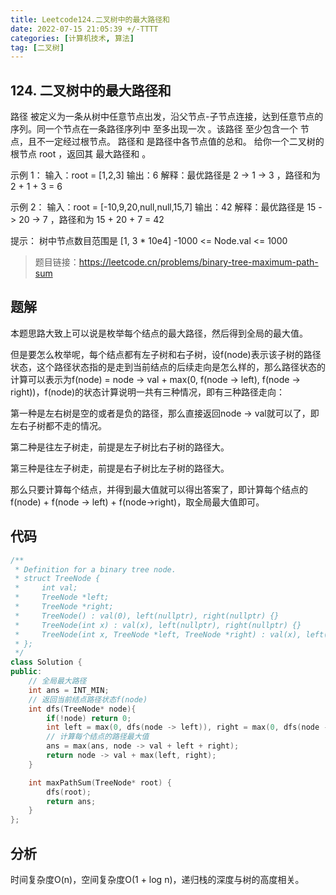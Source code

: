 ```yaml
---
title: Leetcode124.二叉树中的最大路径和
date: 2022-07-15 21:05:39 +/-TTTT
categories: [计算机技术, 算法]
tag: [二叉树]
---
```


## 124. 二叉树中的最大路径和
路径 被定义为一条从树中任意节点出发，沿父节点-子节点连接，达到任意节点的序列。同一个节点在一条路径序列中 至多出现一次 。该路径 至少包含一个 节点，且不一定经过根节点。
路径和 是路径中各节点值的总和。
给你一个二叉树的根节点 root ，返回其 最大路径和 。

示例 1：
输入：root = [1,2,3]
输出：6
解释：最优路径是 2 -> 1 -> 3 ，路径和为 2 + 1 + 3 = 6

示例 2：
输入：root = [-10,9,20,null,null,15,7]
输出：42
解释：最优路径是 15 -> 20 -> 7 ，路径和为 15 + 20 + 7 = 42

提示：
树中节点数目范围是 [1, 3 * 10e4]
-1000 <= Node.val <= 1000

> 题目链接：https://leetcode.cn/problems/binary-tree-maximum-path-sum

## 题解

本题思路大致上可以说是枚举每个结点的最大路径，然后得到全局的最大值。

但是要怎么枚举呢，每个结点都有左子树和右子树，设f(node)表示该子树的路径状态，这个路径状态指的是走到当前结点的后续走向是怎么样的，那么路径状态的计算可以表示为f(node) = node -> val + max(0, f(node -> left), f(node -> right))，f(node)的状态计算说明一共有三种情况，即有三种路径走向：

第一种是左右树是空的或者是负的路径，那么直接返回node -> val就可以了，即左右子树都不走的情况。

第二种是往左子树走，前提是左子树比右子树的路径大。

第三种是往左子树走，前提是右子树比左子树的路径大。

那么只要计算每个结点，并得到最大值就可以得出答案了，即计算每个结点的f(node) + f(node -> left) + f(node->right)，取全局最大值即可。

## 代码
```cpp
/**
 * Definition for a binary tree node.
 * struct TreeNode {
 *     int val;
 *     TreeNode *left;
 *     TreeNode *right;
 *     TreeNode() : val(0), left(nullptr), right(nullptr) {}
 *     TreeNode(int x) : val(x), left(nullptr), right(nullptr) {}
 *     TreeNode(int x, TreeNode *left, TreeNode *right) : val(x), left(left), right(right) {}
 * };
 */
class Solution {
public:
    // 全局最大路径
    int ans = INT_MIN;
	// 返回当前结点路径状态f(node)
    int dfs(TreeNode* node){
        if(!node) return 0;
        int left = max(0, dfs(node -> left)), right = max(0, dfs(node -> right));
        // 计算每个结点的路径最大值
        ans = max(ans, node -> val + left + right);
        return node -> val + max(left, right);
    }

    int maxPathSum(TreeNode* root) {
        dfs(root);
        return ans;
    }
};
```
## 分析
时间复杂度O(n)，空间复杂度O(1 + log n)，递归栈的深度与树的高度相关。
